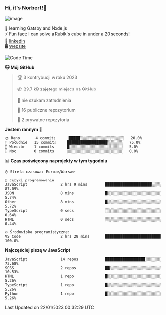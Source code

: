 ### Hi, it's Norbert!👋

![image](https://i.imgur.com/y3Fbv48.png)


🧠 learning Gatsby and Node.js <br>
⚡ Fun fact: I can solve a Rubik's cube in under a 20 seconds! <br>
👔 [linkedin](https://www.linkedin.com/in/norbert-%C5%82uszkiewicz-75b0891b3/) <br>
🖥 [Website](https://norbertluszkiewicz.pl/)<br>


<!--START_SECTION:waka-->
![Code Time](http://img.shields.io/badge/Code%20Time-1%2C944%20hrs%2011%20mins-blue)

**🐱 Mój GitHub** 

> 🏆 3 kontrybucji w roku 2023
 > 
> 📦 23.7 kB zajętego miejsca na GitHub 
 > 
> 🚫 nie szukam zatrudnienia
 > 
> 📜 16 publiczne repozytorium 
 > 
> 🔑 2 prywatne repozytoria  
 > 
**Jestem rannym 🐤** 

```text
🌞 Rano       4 commits      █████░░░░░░░░░░░░░░░░░░░░   20.0% 
🌆 Południe   15 commits     ██████████████████░░░░░░░   75.0% 
🌃 Wieczór    1 commits      █░░░░░░░░░░░░░░░░░░░░░░░░   5.0% 
🌙 Noc        0 commits      ░░░░░░░░░░░░░░░░░░░░░░░░░   0.0%

```


📊 **Czas poświęcony na projekty w tym tygodniu** 

```text
⌚︎ Strefa czasowa: Europe/Warsaw

💬 Języki programowania: 
JavaScript               2 hrs 9 mins        █████████████████████░░░░   87.09% 
JSON                     8 mins              █░░░░░░░░░░░░░░░░░░░░░░░░   5.74% 
Other                    8 mins              █░░░░░░░░░░░░░░░░░░░░░░░░   5.72% 
TypeScript               0 secs              ░░░░░░░░░░░░░░░░░░░░░░░░░   0.64% 
HTML                     0 secs              ░░░░░░░░░░░░░░░░░░░░░░░░░   0.44%

🔥 Środowiska programistyczne: 
VS Code                  2 hrs 28 mins       █████████████████████████   100.0%

```

**Najczęściej piszę w JavaScript** 

```text
JavaScript               14 repos            ██████████████████░░░░░░░   73.68% 
SCSS                     2 repos             ██░░░░░░░░░░░░░░░░░░░░░░░   10.53% 
HTML                     1 repo              █░░░░░░░░░░░░░░░░░░░░░░░░   5.26% 
TypeScript               1 repo              █░░░░░░░░░░░░░░░░░░░░░░░░   5.26% 
Python                   1 repo              █░░░░░░░░░░░░░░░░░░░░░░░░   5.26%

```



 Last Updated on 22/01/2023 00:32:29 UTC
<!--END_SECTION:waka-->
